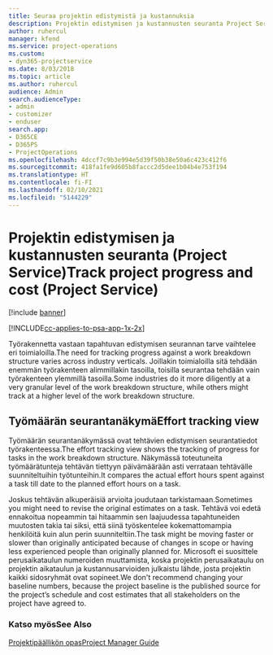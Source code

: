 ```yaml
---
title: Seuraa projektin edistymistä ja kustannuksia
description: Projektin edistymisen ja kustannusten seuranta Project Servicessä
author: ruhercul
manager: kfend
ms.service: project-operations
ms.custom:
- dyn365-projectservice
ms.date: 8/03/2018
ms.topic: article
ms.author: ruhercul
audience: Admin
search.audienceType:
- admin
- customizer
- enduser
search.app:
- D365CE
- D365PS
- ProjectOperations
ms.openlocfilehash: 4dccf7c9b3e994e5d39f50b38e50a6c423c412f6
ms.sourcegitcommit: 418fa1fe9d605b8faccc2d5dee1b04b4e753f194
ms.translationtype: HT
ms.contentlocale: fi-FI
ms.lasthandoff: 02/10/2021
ms.locfileid: "5144229"
---
```

# <a name="track-project-progress-and-cost-project-service"></a><span data-ttu-id="3ea6e-103">Projektin edistymisen ja kustannusten seuranta (Project Service)</span><span class="sxs-lookup"><span data-stu-id="3ea6e-103">Track project progress and cost (Project Service)</span></span>

[!include [banner](../includes/psa-now-project-operations.md)]

[!INCLUDE[cc-applies-to-psa-app-1x-2x](../includes/cc-applies-to-psa-app-1x-2x.md)]

<span data-ttu-id="3ea6e-104">Työrakennetta vastaan tapahtuvan edistymisen seurannan tarve vaihtelee eri toimialoilla.</span><span class="sxs-lookup"><span data-stu-id="3ea6e-104">The need for tracking progress against a work breakdown structure varies across industry verticals.</span></span> <span data-ttu-id="3ea6e-105">Joillakin toimialoilla sitä tehdään enemmän työrakenteen alimmillakin tasoilla, toisilla seurantaa tehdään vain työrakenteen ylemmillä tasoilla.</span><span class="sxs-lookup"><span data-stu-id="3ea6e-105">Some industries do it more diligently at a very granular level of the work breakdown structure, while others might track at a higher level of the work breakdown structure.</span></span>  
  
## <a name="effort-tracking-view"></a><span data-ttu-id="3ea6e-106">Työmäärän seurantanäkymä</span><span class="sxs-lookup"><span data-stu-id="3ea6e-106">Effort tracking view</span></span>  
<span data-ttu-id="3ea6e-107">Työmäärän seurantanäkymässä ovat tehtävien edistymisen seurantatiedot työrakenteessa.</span><span class="sxs-lookup"><span data-stu-id="3ea6e-107">The effort tracking view shows the tracking of progress for tasks in the work breakdown structure.</span></span> <span data-ttu-id="3ea6e-108">Näkymässä toteutuneita työmäärätunteja tehtävän tiettyyn päivämäärään asti verrataan tehtävälle suunniteltuihin työtunteihin.</span><span class="sxs-lookup"><span data-stu-id="3ea6e-108">It compares the actual effort hours spent against a task till date to the planned effort hours on a task.</span></span>  
  
<span data-ttu-id="3ea6e-109">Joskus tehtävän alkuperäisiä arvioita joudutaan tarkistamaan.</span><span class="sxs-lookup"><span data-stu-id="3ea6e-109">Sometimes you might need to revise the original estimates on a task.</span></span> <span data-ttu-id="3ea6e-110">Tehtävä voi edetä ennakoitua nopeammin tai hitaammin sen laajuudessa tapahtuneiden muutosten takia tai siksi, että siinä työskentelee kokemattomampia henkilöitä kuin alun perin suunniteltiin.</span><span class="sxs-lookup"><span data-stu-id="3ea6e-110">The task might be moving faster or slower than originally anticipated because of changes in scope or having less experienced people than originally planned for.</span></span> <span data-ttu-id="3ea6e-111">Microsoft ei suosittele perusaikataulun numeroiden muuttamista, koska projektin perusaikataulu on projektin aikataulun ja kustannusarvioiden julkaistu lähde, josta projektin kaikki sidosryhmät ovat sopineet.</span><span class="sxs-lookup"><span data-stu-id="3ea6e-111">We don't recommend changing your baseline numbers, because the project baseline is the published source for the project’s schedule and cost estimates that all stakeholders on the project have agreed to.</span></span>  
  
### <a name="see-also"></a><span data-ttu-id="3ea6e-112">Katso myös</span><span class="sxs-lookup"><span data-stu-id="3ea6e-112">See Also</span></span>  
 [<span data-ttu-id="3ea6e-113">Projektipäällikön opas</span><span class="sxs-lookup"><span data-stu-id="3ea6e-113">Project Manager Guide</span></span>](../psa/project-manager-guide.md)
